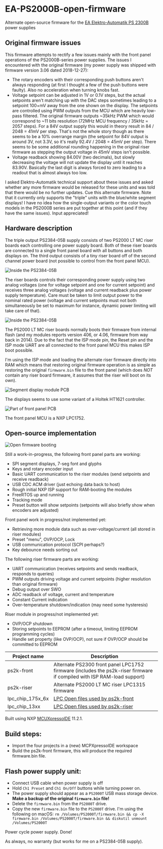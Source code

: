 # EA-PS2000B-open-firmware
Alternate open-source firmware for the [EA Elektro-Automatik PS 2300B](https://elektroautomatik.com/shop/en/products/programmable-dc-laboratory-power-supplies/dc-laboratory-power-supplies/series-ps-2000b-br-100-up-to-332-w/) power supplies

## Original firmware issues
This firmware attempts to rectify a few issues mainly with the front panel operations of the PS2000B-series power supplies. The issues I encountered with the original firmware (my power supply was shipped with firmware version 3.06 dated 2018-12-27):
* The rotary encoders with their corresponding push buttons aren't always responding (at first I thought a few of the push buttons were faulty). Also no acceleration when turning knobs fast.
* Voltage setpoint can be adjusted in 1V or 0.1V steps, but the actual setpoints aren't matching up with the DAC steps sometimes leading to a setpoint 100+mV away from the one shown on the display. The setpoints are controlled using PWM outputs from the MCU which are heavily low-pass filtered. The original firmware outputs ~35kHz PWM which would correspond to ~11 bits resolution (72MHz MCU frequency / 35kHz = 2057 steps). For a 84V output supply this would in theory result in 84 / 2048 = 41mV per step. That's not the whole story though as there seems to be a 10% overrange margin (the setpoint for 84V output is around 3V, not 3.3V, so it's really 92.4V / 2048 = 45mV per step). There seems to be some additional rounding happening in the original riser firmware as stepping the output voltage in 45mV steps isn't possible.
* Voltage readback showing 84.00V (two decimals), but slowly decreasing the voltage will not update the display until it reaches 83.90V. Basically the last digit is always forced to zero leading to a readout that is almost always too low.

I asked Elektro-Automatik technical support about these issues and asked whether any more firmware would be released for these units and was told that there would be no further updates. Cue this alternate firmware. Note that it currently only supports the "triple" units with the blue/white segment displays! I have no idea how the single-output variants or the color touch models in the PS2000B series are put together at this point (and if they have the same issues). Input appreciated!

## Hardware description
The triple output PS2384-05B supply consists of two PS2000 LT MC riser boards each controlling one power supply board. Both of these riser boards are connected to a single front panel board with all buttons and both displays on. The third output consists of a tiny riser board off of the second channel power board (not possible to control from the front panel MCU).

![Inside the PS2384-05B](images/top-view.jpg "Top view of PS2384-05B")

The riser boards controls their corresponding power supply using two analog voltages (one for voltage setpoint and one for current setpoint) and receives three analog voltages (voltage and current readback plus power supply temperature). Care must be taken to limit output power to the nominal rated power (voltage and current setpoints must not both simultaneously be set to maximum for instance, dynamic power limiting will take care of that).

![Inside the PS2384-05B](images/power-riser.jpg "Side view of PS2384-05B")

The PS2000 LT MC riser boards normally boots their firmware from internal flash (and my modules reports version 406, or 4.06, firmware from way back in 2014). Due to the fact that the ISP mode pin, the Reset pin and the ISP mode UART are all connected to the front panel MCU this makes ISP boot possible.

I'm using the ISP mode and loading the alternate riser firmware directly into RAM which means that restoring original firmware operation is as simple as restoring the original `firmware.bin` file to the front panel (which does *NOT* contain any riser board firmware, it assumes that the riser will boot on its own).

![Segment display module PCB](images/display-back.jpg "Winstar display PCB")

The displays seems to use some variant of a Holtek HT1621 controller.

![Part of front panel PCB](images/front-mcu.jpg "Part of front panel PCB")

The front panel MCU is a NXP LPC1752.

## Open-source implementation

![Open firmware booting](images/ps2k-boot.jpg "Open firmware booting")

Still a work-in-progress, the following front panel parts are working:
* SPI segment displays, 7-seg font and glyphs
* Keys and rotary encoder input
* Basic UART communication to the riser modules (send setpoints and receive readback)
* USB CDC ACM driver (just echoing data back to host)
* Rough initial NXP ISP support for RAM-booting the modules
* FreeRTOS up and running
* Tracking mode
* Preset button will show setpoints (setpoints will also briefly show when encoders are adjusted)

Front panel work in progress/not implemented yet:
* Retrieving more module data such as over-voltage/current (all stored in riser modules)
* Preset "menu", OVP/OCP, Lock
* USB communication protocol (SCPI perhaps?)
* Key debounce needs sorting out

The following riser firmware parts are working:
* UART communication (receives setpoints and sends readback, responds to queries)
* PWM outputs driving voltage and current setpoints (higher resolution than original firmware)
* Debug output over SWO
* ADC readback of voltage, current and temperature
* Constant Current indication
* Over-temperature shutdown/indication (may need some hysteresis)

Riser module in progress/not implemented yet:
* OVP/OCP shutdown
* Storing setpoints to EEPROM (after a timeout, limiting EEPROM programming cycles)
* Handle set property (like OVP/OCP), not sure if OVP/OCP should be committed to EEPROM

Project name | Description
-------------|------------
ps2k-front | Alternate PS2300 front panel LPC1752 firmware (includes the ps2k-riser firmware if compiled with ISP RAM-load support)
ps2k-riser | Alternate PS2000 LT MC riser LPC1315 firmware
lpc_chip_175x_6x | [LPC Open files used by ps2k-front](https://www.nxp.com/design/microcontrollers-developer-resources/lpcopen-libraries-and-examples/lpcopen-software-development-platform-lpc17xx:LPCOPEN-SOFTWARE-FOR-LPC17XX)
lpc_chip_13xx | [LPC Open files used by ps2k-riser](https://www.nxp.com/design/microcontrollers-developer-resources/lpcopen-libraries-and-examples/lpcopen-software-development-platform-lpc13xx:LPCOPEN-SOFTWARE-FOR-LPC13XX)

Built using NXP [MCUXpressoIDE](https://www.nxp.com/design/software/development-software/mcuxpresso-software-and-tools-/mcuxpresso-integrated-development-environment-ide:MCUXpresso-IDE) 11.2.1.

## Build steps:
* Import the four projects in a (new) MCPXpressoIDE workspace
* Build the ps2k-front firmware, this will produce the required firmware.bin file.

## Flash power supply unit:
* Connect USB cable when power supply is off
* Hold `Ch1 Preset` and `Ch1 On/Off` buttons while turning power on.
* The power supply should appear as a `PS2000T` USB mass storage device. **Make a backup of the original `firmware.bin` file!**
* Delete the `firmware.bin` from the `PS2000T` drive.
* Copy the new `firmware.bin` file to the `PS2000T` drive. I'm using the following on macOS: `rm /Volumes/PS2000T/firmware.bin && cp -X firmware.bin /Volumes/PS2000T/firmware.bin && diskutil unmount /Volumes/PS2000T`

Power cycle power supply.
Done!

As always, no warranty (but works for me on a PS2384-05B supply).
